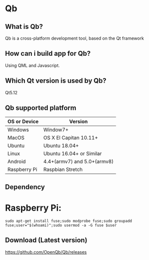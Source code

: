 # Qb

What is Qb?
--------------------
Qb is a cross-platform development tool, based on the Qt framework


How can i build app for Qb?
---------------------------
Using QML and Javascript.


Which Qt version is used by Qb?
-------------------------------
Qt5.12

Qb supported platform
-------------------------------

| OS or Device  | Version |
| ------------- | ------------- |
| Windows  | Window7+  |
| MacOS | OS X El Capitan 10.11+  |
| Ubuntu  | Ubuntu 18.04+ |
| Linux  | Ubuntu 16.04+ or Similar  |
| Android  | 4.4+(armv7) and 5.0+(armv8)  |
| Raspberry Pi  | Raspbian Stretch  |

Dependency
--------------------------------
# Raspberry Pi:
`sudo apt-get install fuse;sudo modprobe fuse;sudo groupadd fuse;user="$(whoami)";sudo usermod -a -G fuse $user`


Download (Latest version)
-------------------------------------------------------------
https://github.com/OpenQb/Qb/releases

